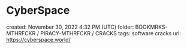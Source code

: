# CyberSpace

created: November 30, 2022 4:32 PM (UTC)
folder: BOOKMRKS-MTHRFCKR / PIRACY-MTHRFCKR / CRACKS
tags: software cracks
url: https://cyberspace.world/